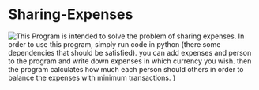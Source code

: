 # Sharing-Expenses
![This Program is intended to solve the problem of sharing expenses.
In order to use this program, simply run code in python (there some dependencies that should be satisfied).
you can add expenses and person to the program and write down expenses in which currency you wish. then the program calculates how much each person should others in order to balance the expenses with minimum transactions. )](/relative/path/to/img.jpg?raw=true "Optional Title")

